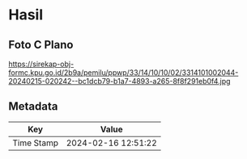 # Hasil

## Foto C Plano

https://sirekap-obj-formc.kpu.go.id/2b9a/pemilu/ppwp/33/14/10/10/02/3314101002044-20240215-020242--bc1dcb79-b1a7-4893-a265-8f8f291eb0f4.jpg


## Metadata

| Key        | Value               |
| ---------- | ------------------- |
| Time Stamp | 2024-02-16 12:51:22 |



